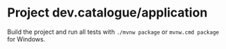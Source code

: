 # Project dev.catalogue/application

Build the project and run all tests with `./mvnw package` or `mvnw.cmd package` for Windows.
